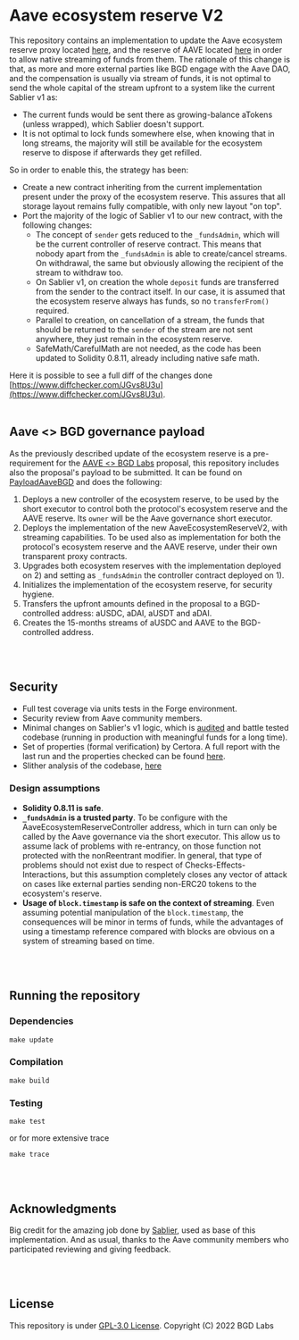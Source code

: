 # Aave ecosystem reserve V2

This repository contains an implementation to update the Aave ecosystem reserve proxy located [here](https://etherscan.io/address/0x464c71f6c2f760dda6093dcb91c24c39e5d6e18c), and the reserve of AAVE located [here](https://etherscan.io/address/0x25f2226b597e8f9514b3f68f00f494cf4f286491) in order to allow native streaming of funds from them.
The rationale of this change is that, as more and more external parties like BGD engage with the Aave DAO, and the compensation is usually via stream of funds, it is not optimal to send the whole capital of the stream upfront to a system like the current Sablier v1 as:

- The current funds would be sent there as growing-balance aTokens (unless wrapped), which Sablier doesn't support.
- It is not optimal to lock funds somewhere else, when knowing that in long streams, the majority will still be available for the ecosystem reserve to dispose if afterwards they get refilled.

So in order to enable this, the strategy has been:

- Create a new contract inheriting from the current implementation present under the proxy of the ecosystem reserve. This assures that all storage layout remains fully compatible, with only new layout "on top".
- Port the majority of the logic of Sablier v1 to our new contract, with the following changes:
  - The concept of `sender` gets reduced to the `_fundsAdmin`, which will be the current controller of reserve contract. This means that nobody apart from the `_fundsAdmin` is able to create/cancel streams. On withdrawal, the same but obviously allowing the recipient of the stream to withdraw too.
  - On Sablier v1, on creation the whole `deposit` funds are transferred from the sender to the contract itself. In our case, it is assumed that the ecosystem reserve always has funds, so no `transferFrom()` required.
  - Parallel to creation, on cancellation of a stream, the funds that should be returned to the `sender` of the stream are not sent anywhere, they just remain in the ecosystem reserve.
  - SafeMath/CarefulMath are not needed, as the code has been updated to Solidity 0.8.11, already including native safe math.

Here it is possible to see a full diff of the changes done [https://www.diffchecker.com/JGvs8U3u](https://www.diffchecker.com/JGvs8U3u).
<br>
<br>

## Aave <> BGD governance payload

As the previously described update of the ecosystem reserve is a pre-requirement for the [AAVE <> BGD Labs](https://governance.aave.com/t/aave-bored-ghosts-developing-bgd/7527) proposal, this repository includes also the proposal's payload to be submitted.
It can be found on [PayloadAaveBGD](./src/PayloadAaveBGD.sol) and does the following:
1. Deploys a new controller of the ecosystem reserve, to be used by the short executor to control both the protocol's ecosystem reserve and the AAVE reserve. Its `owner` will be the Aave governance short executor.
2. Deploys the implementation of the new AaveEcosystemReserveV2, with streaming capabilities. To be used also as implementation for both the protocol's ecosystem reserve and the AAVE reserve, under their own transparent proxy contracts.
3. Upgrades both ecosystem reserves with the implementation deployed on 2) and setting as `_fundsAdmin` the controller contract deployed on 1).
4. Initializes the implementation of the ecosystem reserve, for security hygiene.
5. Transfers the upfront amounts defined in the proposal to a BGD-controlled address: aUSDC, aDAI, aUSDT and aDAI.
6. Creates the 15-months streams of aUSDC and AAVE to the BGD-controlled address.

<br>
<br>

## Security

- Full test coverage via units tests in the Forge environment.
- Security review from Aave community members.
- Minimal changes on Sablier's v1 logic, which is [audited](https://medium.com/sablier/sablier-v1-is-live-5a5350db16ae) and battle tested codebase (running in production with meaningful funds for a long time).
- Set of properties (formal verification) by Certora. A full report with the last run and the properties checked can be found [here](./certora/README.md).
- Slither analysis of the codebase, [here](./slither/README.md)

### Design assumptions
- **Solidity 0.8.11 is safe**.
- **`_fundsAdmin` is a trusted party**. To be configure with the AaveEcosystemReserveController address, which in turn can only be called by the Aave governance via the short executor. This allow us to assume lack of problems with re-entrancy, on those function not protected with the nonReentrant modifier. In general, that type of problems should not exist due to respect of Checks-Effects-Interactions, but this assumption completely closes any vector of attack on cases like external parties sending non-ERC20 tokens to the ecosystem's reserve.
- **Usage of `block.timestamp` is safe on the context of streaming**. Even assuming potential manipulation of the `block.timestamp`, the consequences will be minor in terms of funds, while the advantages of using a timestamp reference compared with blocks are obvious on a system of streaming based on time.

<br>
<br>

## Running the repository

### Dependencies

```
make update
```

### Compilation

```
make build
```

### Testing

```
make test
```

or for more extensive trace

```
make trace
```

<br>
<br>

## Acknowledgments

Big credit for the amazing job done by [Sablier](https://sablier.finance/), used as base of this implementation.
And as usual, thanks to the Aave community members who participated reviewing and giving feedback.

<br>
<br>

## License

This repository is under [GPL-3.0 License](./LICENSE).
Copyright (C) 2022 BGD Labs
